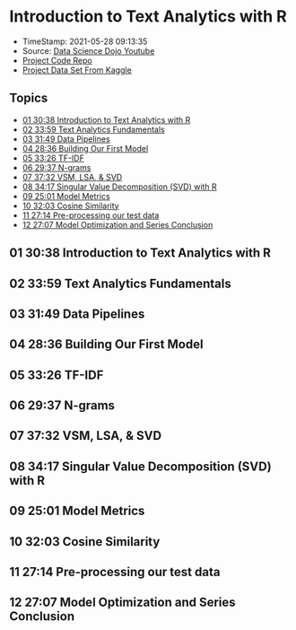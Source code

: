 # Introduction to Text Analytics with R
* TimeStamp: 2021-05-28 09:13:35
* Source: [Data Science Dojo Youtube](https://www.youtube.com/playlist?list=PL8eNk_zTBST8olxIRFoo0YeXxEOkYdoxi)
* [Project Code Repo](https://code.datasciencedojo.com/datasciencedojo/tutorials/tree/master/Introduction%20to%20Text%20Analytics%20with%20R)
* [Project Data Set From Kaggle](https://www.kaggle.com/uciml/sms-spam-collection-dataset)

## Topics
* [01 30:38 Introduction to Text Analytics with R](#01)
* [02 33:59 Text Analytics Fundamentals](#02)
* [03 31:49 Data Pipelines](#03)
* [04 28:36 Building Our First Model](#04)
* [05 33:26 TF-IDF](#05)
* [06 29:37 N-grams](#06)
* [07 37:32 VSM, LSA, & SVD](#07)
* [08 34:17 Singular Value Decomposition (SVD) with R]( #08)
* [09 25:01 Model Metrics](#09)
* [10 32:03 Cosine Similarity](#10)
* [11 27:14 Pre-processing our test data](#11)
* [12 27:07 Model Optimization and Series Conclusion](#12)


## 01 30:38 Introduction to Text Analytics with R  <a name="01"></a>


## 02 33:59 Text Analytics Fundamentals <a name="02"></a>


## 03 31:49 Data Pipelines <a name="03"></a>


## 04 28:36 Building Our First Model <a name="04"></a>


## 05 33:26 TF-IDF <a name="05"></a>


## 06 29:37 N-grams <a name="06"></a>


## 07 37:32 VSM, LSA, & SVD <a name="07"></a>


## 08 34:17 Singular Value Decomposition (SVD) with R  <a name="08"></a>


## 09 25:01 Model Metrics <a name="09"></a>


## 10 32:03 Cosine Similarity <a name="10"></a>


## 11 27:14 Pre-processing our test data <a name="11"></a>


## 12 27:07 Model Optimization and Series Conclusion  <a name="12"></a>


